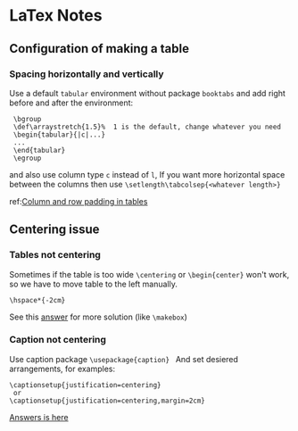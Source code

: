 # LaTex Notes
## Configuration of making a table
### Spacing horizontally and vertically
  Use a default `tabular` environment without package `booktabs` and add right before and after the environment:
    
    
     \bgroup
     \def\arraystretch{1.5}%  1 is the default, change whatever you need
     \begin{tabular}{|c|...}
     ...
     \end{tabular}
     \egroup
    
    
and also use column type `c` instead of `l`, If you want more horizontal space between the columns then use `\setlength\tabcolsep{<whatever length>}`
    
ref:[Column and row padding in tables][spacing]

## Centering issue
### Tables not centering
   Sometimes if the table is too wide `\centering` or `\begin{center}` won't work, so we have to move table to the left manually.
   ```
   \hspace*{-2cm}
   ```
  See this [answer][center] for more solution (like `\makebox`)

### Caption not centering 
   Use caption package
    ```
    \usepackage{caption} 
    ```
   And set desiered arrangements, for examples:
   ```
   \captionsetup{justification=centering}
    or
   \captionsetup{justification=centering,margin=2cm}
   ```
   [Answers is here][1]

[spacing]:https://tex.stackexchange.com/questions/31672/column-and-row-padding-in-tables
[center]:https://tex.stackexchange.com/questions/4926/table-will-not-center-and-it-is-spilling-off-the-right-side-of-the-page
[1]:https://tex.stackexchange.com/questions/95207/how-to-center-a-specific-caption
